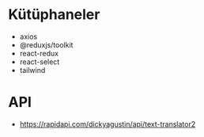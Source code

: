 # Kütüphaneler

- axios
- @reduxjs/toolkit
- react-redux
- react-select
- tailwind

# API

- https://rapidapi.com/dickyagustin/api/text-translator2

